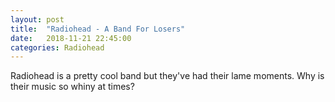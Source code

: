 ```yaml
---
layout: post
title:  "Radiohead - A Band For Losers"
date:   2018-11-21 22:45:00
categories: Radiohead
---
```


Radiohead is a pretty cool band but they've had their lame moments. Why is their music so whiny at times?